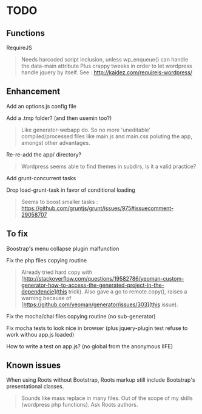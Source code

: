 # TODO

## Functions

RequireJS

> Needs harcoded script inclusion, unless wp_enqueue() can handle the data-main attribute
Plus crappy tweeks in order to let wordpress handle jquery by itself. See : http://kaidez.com/requirejs-wordpress/


## Enhancement

Add an options.js config file

Add a .tmp folder? (and then usemin too?)

> Like generator-webapp do. So no more 'uneditable' compiled/processed files like main.js and main.css poluting the app, amongst other advantages.

Re-re-add the app/ directory?

> Wordpress seems able to find themes in subdirs, is it a valid practice?

Add grunt-concurrent tasks

Drop load-grunt-task in favor of conditional loading

> Seems to boost smaller tasks : https://github.com/gruntjs/grunt/issues/975#issuecomment-29058707


## To fix

Boostrap's menu collapse plugin malfunction

Fix the php files copying routine

> Already tried hard copy with [http://stackoverflow.com/questions/19582786/yeoman-custom-generator-how-to-access-the-generated-project-in-the-dependencie](this trick). Also gave a go to remote.copy(), raises a warning because of [https://github.com/yeoman/generator/issues/303](this issue).

Fix the mocha/chai files copying routine (no sub-generator)

Fix mocha tests to look nice in browser (plus jquery-plugin test refuse to work withou app.js loaded)

How to write a test on app.js? (no global from the anonymous IIFE)


## Known issues

When using Roots without Bootstrap, Roots markup still include Bootstrap's presentational classes.

> Sounds like mass replace in many files. Out of the scope of my skills (wordpress php functions). Ask Roots authors.
